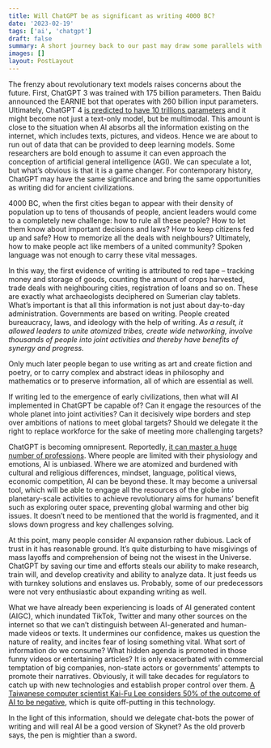 ```yaml
---
title: Will ChatGPT be as significant as writing 4000 BC? 
date: '2023-02-19'
tags: ['ai', 'chatgpt']
draft: false
summary: A short journey back to our past may draw some parallels with our future.
images: []
layout: PostLayout
---
```


The frenzy about revolutionary text models raises concerns about the future. First, ChatGPT 3 was trained with 175 billion parameters. Then Baidu announced the EARNIE bot that operates with 260 billion input parameters. Ultimately, ChatGPT 4 [is predicted to have 10 trillions parameters](https://www.forbes.com/sites/robtoews/2022/12/20/10-ai-predictions-for-2023/?sh=8669cdbfab7f) and it might become not just a text-only model, but be multimodal. This amount is close to the situation when AI absorbs all the information existing on the internet, which includes texts, pictures, and videos. Hence we are about to run out of data that can be provided to deep learning models. Some researchers are bold enough to assume it can even approach the conception of artificial general intelligence (AGI). We can speculate a lot, but what’s obvious is that it is a game changer. For contemporary history, ChatGPT may have the same significance and bring the same opportunities as writing did for ancient civilizations.

4000 BC, when the first cities began to appear with their density of population up to tens of thousands of people, ancient leaders would come to a completely new challenge: how to rule all these people? How to let them know about important decisions and laws? How to keep citizens fed up and safe? How to memorize all the deals with neighbours? Ultimately, how to make people act like members of a united community? Spoken language was not enough to carry these vital messages.
 
In this way, the first evidence of writing is attributed to red tape – tracking money and storage of goods, counting the amount of crops harvested, trade deals with neighbouring cities, registration of loans and so on. These are exactly what archaeologists deciphered on Sumerian clay tablets. What’s important is that all this information is not just about day-to-day administration. Governments are based on writing. People created bureaucracy, laws, and ideology with the help of writing. *As a result, it allowed leaders to unite atomized tribes, create wide networking, involve thousands of people into joint activities and thereby have benefits of synergy and progress.*
 
Only much later people began to use writing as art and create fiction and poetry, or to carry complex and abstract ideas in philosophy and mathematics or to preserve information, all of which are essential as well.

If writing led to the emergence of early civilizations, then what will AI implemented in ChatGPT be capable of? Can it engage the resources of the whole planet into joint activities? Can it decisively wipe borders and step over ambitions of nations to meet global targets? Should we delegate it the right to replace workforce for the sake of meeting more challenging targets?

ChatGPT is becoming omnipresent. Reportedly, [it can master a huge number of professions](https://github.com/f/awesome-chatgpt-prompts). Where people are limited with their physiology and emotions, AI is unbiased. Where we are atomized and burdened with cultural and religious differences, mindset, language, political views, economic competition, AI can be beyond these. It may become a universal tool, which will be able to engage all the resources of the globe into planetary-scale activities to achieve revolutionary aims for humans’ benefit such as exploring outer space, preventing global warming and other big issues. It doesn’t need to be mentioned that the world is fragmented, and it slows down progress and key challenges solving.

At this point, many people consider AI expansion rather dubious. Lack of trust in it has reasonable ground. It’s quite disturbing to have misgivings of mass layoffs and comprehension of being not the wisest in the Universe. ChatGPT by saving our time and efforts steals our ability to make research, train will, and develop creativity and ability to analyze data. It just feeds us with turnkey solutions and enslaves us. Probably, some of our predecessors were not very enthusiastic about expanding writing as well.
 
What we have already been experiencing is loads of AI generated content (AIGC), which inundated TikTok, Twitter and many other sources on the internet so that we can’t distinguish between AI-generated and human-made videos or texts. It undermines our confidence, makes us question the nature of reality, and incites fear of losing something vital. What sort of information do we consume? What hidden agenda is promoted in those funny videos or entertaining articles? It is only exacerbated with commercial temptation of big companies, non-state actors or governments’ attempts to promote their narratives. Obviously, it will take decades for regulators to catch up with new technologies and establish proper control over them. [A Taiwanese computer scientist Kai-Fu Lee considers 50% of the outcome of AI to be negative](https://www.youtube.com/watch?v=JGiLz_Jx9uI&t=11510s), which is quite off-putting in this technology.
 
In the light of this information, should we delegate chat-bots the power of writing and will real AI be a good version of Skynet? As the old proverb says, the pen is mightier than a sword.
